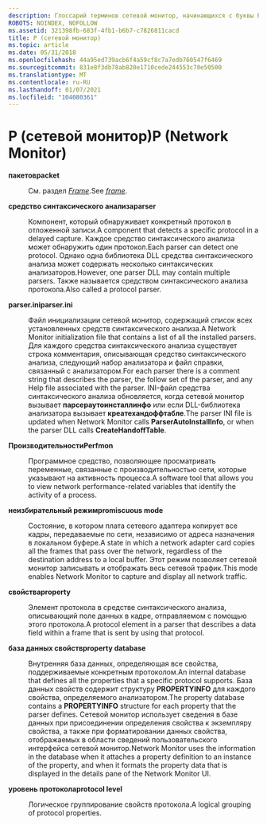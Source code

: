 ```yaml
---
description: Глоссарий терминов сетевой монитор, начинающихся с буквы P.
ROBOTS: NOINDEX, NOFOLLOW
ms.assetid: 321398fb-683f-4fb1-b6b7-c7826811cacd
title: P (сетевой монитор)
ms.topic: article
ms.date: 05/31/2018
ms.openlocfilehash: 44a95ed739acb6f4a59cf8c7a7edb760547f6469
ms.sourcegitcommit: 831e8f3db78ab820e1710cede244553c70e50500
ms.translationtype: MT
ms.contentlocale: ru-RU
ms.lasthandoff: 01/07/2021
ms.locfileid: "104080361"
---
```

# <a name="p-network-monitor"></a><span data-ttu-id="1dbbe-103">P (сетевой монитор)</span><span class="sxs-lookup"><span data-stu-id="1dbbe-103">P (Network Monitor)</span></span>

<dl> <dt>

<span data-ttu-id="1dbbe-104"><span id="_netmon_packet_gly"></span><span id="_NETMON_PACKET_GLY"></span>**пакетов**</span><span class="sxs-lookup"><span data-stu-id="1dbbe-104"><span id="_netmon_packet_gly"></span><span id="_NETMON_PACKET_GLY"></span>**packet**</span></span>
</dt> <dd>

<span data-ttu-id="1dbbe-105">См. раздел [*Frame*](f.md).</span><span class="sxs-lookup"><span data-stu-id="1dbbe-105">See [*frame*](f.md).</span></span>

</dd> <dt>

<span data-ttu-id="1dbbe-106"><span id="_netmon_parser_gly"></span><span id="_NETMON_PARSER_GLY"></span>**средство синтаксического анализа**</span><span class="sxs-lookup"><span data-stu-id="1dbbe-106"><span id="_netmon_parser_gly"></span><span id="_NETMON_PARSER_GLY"></span>**parser**</span></span>
</dt> <dd>

<span data-ttu-id="1dbbe-107">Компонент, который обнаруживает конкретный протокол в отложенной записи.</span><span class="sxs-lookup"><span data-stu-id="1dbbe-107">A component that detects a specific protocol in a delayed capture.</span></span> <span data-ttu-id="1dbbe-108">Каждое средство синтаксического анализа может обнаружить один протокол.</span><span class="sxs-lookup"><span data-stu-id="1dbbe-108">Each parser can detect one protocol.</span></span> <span data-ttu-id="1dbbe-109">Однако одна библиотека DLL средства синтаксического анализа может содержать несколько синтаксических анализаторов.</span><span class="sxs-lookup"><span data-stu-id="1dbbe-109">However, one parser DLL may contain multiple parsers.</span></span> <span data-ttu-id="1dbbe-110">Также называется средством синтаксического анализа протокола.</span><span class="sxs-lookup"><span data-stu-id="1dbbe-110">Also called a protocol parser.</span></span>

</dd> <dt>

<span data-ttu-id="1dbbe-111"><span id="_netmon_parser.ini_gly"></span><span id="_NETMON_PARSER.INI_GLY"></span>**parser.ini**</span><span class="sxs-lookup"><span data-stu-id="1dbbe-111"><span id="_netmon_parser.ini_gly"></span><span id="_NETMON_PARSER.INI_GLY"></span>**parser.ini**</span></span>
</dt> <dd>

<span data-ttu-id="1dbbe-112">Файл инициализации сетевой монитор, содержащий список всех установленных средств синтаксического анализа.</span><span class="sxs-lookup"><span data-stu-id="1dbbe-112">A Network Monitor initialization file that contains a list of all the installed parsers.</span></span> <span data-ttu-id="1dbbe-113">Для каждого средства синтаксического анализа существует строка комментария, описывающая средство синтаксического анализа, следующий набор анализатора и файл справки, связанный с анализатором.</span><span class="sxs-lookup"><span data-stu-id="1dbbe-113">For each parser there is a comment string that describes the parser, the follow set of the parser, and any Help file associated with the parser.</span></span> <span data-ttu-id="1dbbe-114">INI-файл средства синтаксического анализа обновляется, когда сетевой монитор вызывает **парсераутоинсталлинфо** или если DLL-библиотека анализатора вызывает **креатехандоффтабле**.</span><span class="sxs-lookup"><span data-stu-id="1dbbe-114">The parser INI file is updated when Network Monitor calls **ParserAutoInstallInfo**, or when the parser DLL calls **CreateHandoffTable**.</span></span>

</dd> <dt>

<span data-ttu-id="1dbbe-115"><span id="_netmon_perfmon_gly"></span><span id="_NETMON_PERFMON_GLY"></span>**Производительности**</span><span class="sxs-lookup"><span data-stu-id="1dbbe-115"><span id="_netmon_perfmon_gly"></span><span id="_NETMON_PERFMON_GLY"></span>**Perfmon**</span></span>
</dt> <dd>

<span data-ttu-id="1dbbe-116">Программное средство, позволяющее просматривать переменные, связанные с производительностью сети, которые указывают на активность процесса.</span><span class="sxs-lookup"><span data-stu-id="1dbbe-116">A software tool that allows you to view network performance-related variables that identify the activity of a process.</span></span>

</dd> <dt>

<span data-ttu-id="1dbbe-117"><span id="_netmon_promiscuous_mode_gly"></span><span id="_NETMON_PROMISCUOUS_MODE_GLY"></span>**неизбирательный режим**</span><span class="sxs-lookup"><span data-stu-id="1dbbe-117"><span id="_netmon_promiscuous_mode_gly"></span><span id="_NETMON_PROMISCUOUS_MODE_GLY"></span>**promiscuous mode**</span></span>
</dt> <dd>

<span data-ttu-id="1dbbe-118">Состояние, в котором плата сетевого адаптера копирует все кадры, передаваемые по сети, независимо от адреса назначения в локальном буфере.</span><span class="sxs-lookup"><span data-stu-id="1dbbe-118">A state in which a network adapter card copies all the frames that pass over the network, regardless of the destination address to a local buffer.</span></span> <span data-ttu-id="1dbbe-119">Этот режим позволяет сетевой монитор записывать и отображать весь сетевой трафик.</span><span class="sxs-lookup"><span data-stu-id="1dbbe-119">This mode enables Network Monitor to capture and display all network traffic.</span></span>

</dd> <dt>

<span data-ttu-id="1dbbe-120"><span id="_netmon_property_gly"></span><span id="_NETMON_PROPERTY_GLY"></span>**свойства**</span><span class="sxs-lookup"><span data-stu-id="1dbbe-120"><span id="_netmon_property_gly"></span><span id="_NETMON_PROPERTY_GLY"></span>**property**</span></span>
</dt> <dd>

<span data-ttu-id="1dbbe-121">Элемент протокола в средстве синтаксического анализа, описывающий поле данных в кадре, отправляемом с помощью этого протокола.</span><span class="sxs-lookup"><span data-stu-id="1dbbe-121">A protocol element in a parser that describes a data field within a frame that is sent by using that protocol.</span></span>

</dd> <dt>

<span data-ttu-id="1dbbe-122"><span id="_netmon_property_database_gly"></span><span id="_NETMON_PROPERTY_DATABASE_GLY"></span>**база данных свойств**</span><span class="sxs-lookup"><span data-stu-id="1dbbe-122"><span id="_netmon_property_database_gly"></span><span id="_NETMON_PROPERTY_DATABASE_GLY"></span>**property database**</span></span>
</dt> <dd>

<span data-ttu-id="1dbbe-123">Внутренняя база данных, определяющая все свойства, поддерживаемые конкретным протоколом.</span><span class="sxs-lookup"><span data-stu-id="1dbbe-123">An internal database that defines all the properties that a specific protocol supports.</span></span> <span data-ttu-id="1dbbe-124">База данных свойств содержит структуру **PROPERTYINFO** для каждого свойства, определяемого анализатором.</span><span class="sxs-lookup"><span data-stu-id="1dbbe-124">The property database contains a **PROPERTYINFO** structure for each property that the parser defines.</span></span> <span data-ttu-id="1dbbe-125">Сетевой монитор использует сведения в базе данных при присоединении определения свойства к экземпляру свойства, а также при форматировании данных свойства, отображаемых в области сведений пользовательского интерфейса сетевой монитор.</span><span class="sxs-lookup"><span data-stu-id="1dbbe-125">Network Monitor uses the information in the database when it attaches a property definition to an instance of the property, and when it formats the property data that is displayed in the details pane of the Network Monitor UI.</span></span>

</dd> <dt>

<span data-ttu-id="1dbbe-126"><span id="_netmon_protocol_level_gly"></span><span id="_NETMON_PROTOCOL_LEVEL_GLY"></span>**уровень протокола**</span><span class="sxs-lookup"><span data-stu-id="1dbbe-126"><span id="_netmon_protocol_level_gly"></span><span id="_NETMON_PROTOCOL_LEVEL_GLY"></span>**protocol level**</span></span>
</dt> <dd>

<span data-ttu-id="1dbbe-127">Логическое группирование свойств протокола.</span><span class="sxs-lookup"><span data-stu-id="1dbbe-127">A logical grouping of protocol properties.</span></span>

</dd> </dl>

 

 



